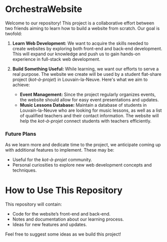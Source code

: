 # OrchestraWebsite

Welcome to our repository! This project is a collaborative effort between two friends aiming to learn how to build a website from scratch. Our goal is twofold:

1. **Learn Web Development:** We want to acquire the skills needed to create websites by exploring both front-end and back-end development. This will expand our knowledge and push us to gain hands-on experience in full-stack web development.

2. **Build Something Useful:** While learning, we want our efforts to serve a real purpose. The website we create will be used by a student flat-share project (*kot-à-projet*) in Louvain-la-Neuve. Here's what we aim to achieve:
   - **Event Management:** Since the project regularly organizes events, the website should allow for easy event presentations and updates.
   - **Music Lessons Database:** Maintain a database of students in Louvain-la-Neuve who are looking for music lessons, as well as a list of qualified teachers and their contact information. The website will help the *kot-à-projet* connect students with teachers efficiently.

### Future Plans
As we learn more and dedicate time to the project, we anticipate coming up with additional features to implement. These may be:
- Useful for the *kot-à-projet* community.
- Personal curiosities to explore new web development concepts and techniques.

# How to Use This Repository
This repository will contain:
- Code for the website’s front-end and back-end.
- Notes and documentation about our learning process.
- Ideas for new features and updates.

Feel free to suggest some ideas as we build this project!

